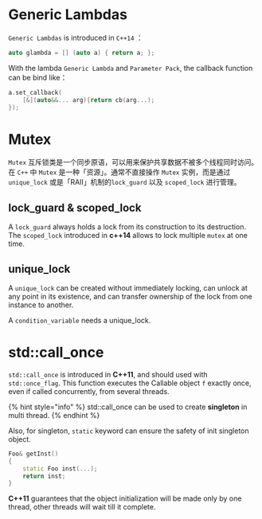 # Generic Lambdas

`Generic Lambdas` is introduced in `C++14` ：
```c++
auto glambda = [] (auto a) { return a; }; 
```
With the lambda `Generic Lambda` and `Parameter Pack`, the callback function can be bind like：
```c++
a.set_callback(
    [&](auto&&... arg){return cb(arg...);
});
```

# Mutex

`Mutex` 互斥锁类是一个同步原语，可以用来保护共享数据不被多个线程同时访问。
在 `C++` 中 `Mutex` 是一种「资源」。通常不直接操作 `Mutex` 实例，而是通过 `unique_lock` 或是「RAII」机制的`lock_guard` 以及 `scoped_lock` 进行管理。

## lock_guard & scoped_lock

A `lock_guard` always holds a lock from its construction to its destruction.
The `scoped_lock` introduced in **c++14** allows to lock multiple `mutex` at one time.

## unique_lock

A `unique_lock` can be created without immediately locking, can unlock at any point in its existence, and can transfer ownership of the lock from one instance to another.

A `condition_variable` needs a unique_lock.

# std::call_once

`std::call_once` is introduced in **C++11**, and should used with `std::once_flag`. 
This function executes the Callable object `f` exactly once, even if called concurrently, from several threads.

{% hint style="info" %}
std::call_once can be used to create **singleton** in multi thread. 
{% endhint %}

Also, for singleton, ``static`` keyword can ensure the safety of init singleton object.
```c++
Foo& getInst()
{
    static Foo inst(...);
    return inst;
}
```
**C++11** guarantees that the object initialization will be made only by one thread, other threads will wait till it complete.
